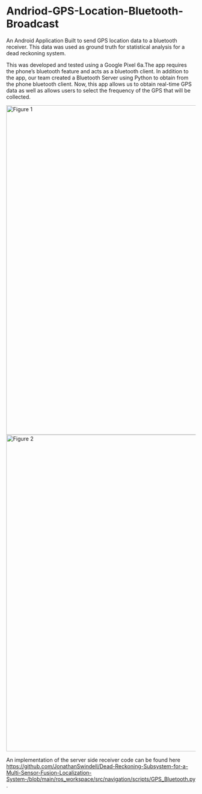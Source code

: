 # Andriod-GPS-Location-Bluetooth-Broadcast
An Android Application Built to send GPS location data to a bluetooth receiver. This data was used as ground truth for statistical analysis for a dead reckoning system.

This was developed and tested using a Google Pixel 6a.The app requires the phone’s bluetooth feature and acts as a bluetooth client. In addition to the app, our team created a Bluetooth Server using Python to obtain from the phone bluetooth client. Now, this app allows us to obtain real-time GPS data as well as allows users to select the frequency of the GPS that will be collected.

<img width="877" alt="Figure 1" src="https://github.com/JonathanSwindell/Andriod-GPS-Location-Bluetooth-Broadcast/assets/15970270/45e4242b-93f7-455e-8bd4-c0b96fc97952">


<img width="843" alt="Figure 2" src="https://github.com/JonathanSwindell/Andriod-GPS-Location-Bluetooth-Broadcast/assets/15970270/09b3738f-ded8-4237-841c-de8e3701152e">

An implementation of the server side receiver code can be found here https://github.com/JonathanSwindell/Dead-Reckoning-Subsystem-for-a-Multi-Sensor-Fusion-Localization-System-/blob/main/ros_workspace/src/navigation/scripts/GPS_Bluetooth.py.
